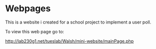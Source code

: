 # Webpages

This is a website i created for a school project to implement a user poll.

To view this web page go to:

http://lab230g1.net/tueslab/Walsh/mini-website/mainPage.php
